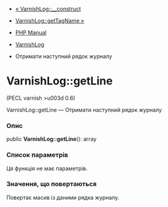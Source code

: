 - [« VarnishLog::\_\_construct](varnishlog.construct.md)
- [VarnishLog::getTagName »](varnishlog.gettagname.md)

- [PHP Manual](index.md)
- [VarnishLog](class.varnishlog.md)
- Отримати наступний рядок журналу

# VarnishLog::getLine

(PECL varnish \>u003d 0.6)

VarnishLog::getLine — Отримати наступний рядок журналу

### Опис

public **VarnishLog::getLine**(): array

### Список параметрів

Ця функція не має параметрів.

### Значення, що повертаються

Повертає масив із даними рядка журналу.
